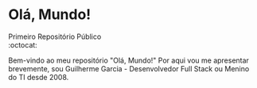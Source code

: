 # Olá, Mundo!
Primeiro Repositório Público   
:octocat:

Bem-vindo ao meu repositório "Olá, Mundo!"
Por aqui vou me apresentar brevemente, sou Guilherme Garcia - Desenvolvedor Full Stack ou Menino do TI desde 2008. 